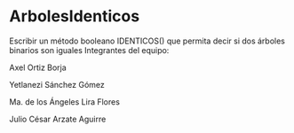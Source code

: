 # ArbolesIdenticos
Escribir un método booleano IDENTICOS() que permita decir si dos árboles binarios son iguales
Integrantes del equipo:

Axel Ortiz Borja

Yetlanezi Sánchez Gómez

Ma. de los Ángeles Lira Flores

Julio César Arzate Aguirre
